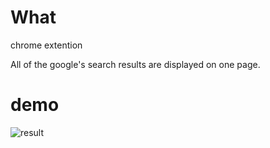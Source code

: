 # What
chrome extention

All of the google's search results are displayed on one page.

# demo
![result](https://github.com/kawa18sima/All_search_result_list/blob/master/demo/action.gif)
